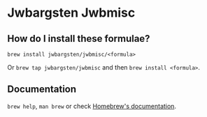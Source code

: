 # Jwbargsten Jwbmisc

## How do I install these formulae?

`brew install jwbargsten/jwbmisc/<formula>`

Or `brew tap jwbargsten/jwbmisc` and then `brew install <formula>`.

## Documentation

`brew help`, `man brew` or check [Homebrew's documentation](https://docs.brew.sh).
